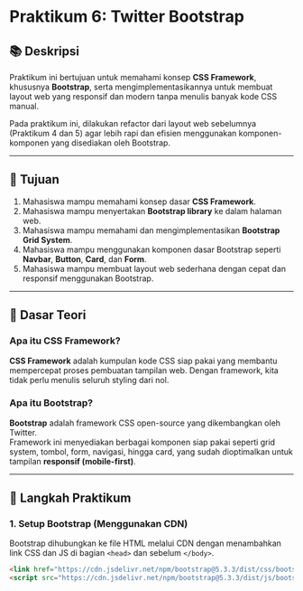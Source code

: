 # Praktikum 6: Twitter Bootstrap

## 📚 Deskripsi
Praktikum ini bertujuan untuk memahami konsep **CSS Framework**, khususnya **Bootstrap**, serta mengimplementasikannya untuk membuat layout web yang responsif dan modern tanpa menulis banyak kode CSS manual.

Pada praktikum ini, dilakukan refactor dari layout web sebelumnya (Praktikum 4 dan 5) agar lebih rapi dan efisien menggunakan komponen-komponen yang disediakan oleh Bootstrap.

---

## 🎯 Tujuan
1. Mahasiswa mampu memahami konsep dasar **CSS Framework**.
2. Mahasiswa mampu menyertakan **Bootstrap library** ke dalam halaman web.
3. Mahasiswa mampu memahami dan mengimplementasikan **Bootstrap Grid System**.
4. Mahasiswa mampu menggunakan komponen dasar Bootstrap seperti **Navbar**, **Button**, **Card**, dan **Form**.
5. Mahasiswa mampu membuat layout web sederhana dengan cepat dan responsif menggunakan Bootstrap.

---

## 🧠 Dasar Teori

### Apa itu CSS Framework?
**CSS Framework** adalah kumpulan kode CSS siap pakai yang membantu mempercepat proses pembuatan tampilan web. Dengan framework, kita tidak perlu menulis seluruh styling dari nol.

### Apa itu Bootstrap?
**Bootstrap** adalah framework CSS open-source yang dikembangkan oleh Twitter.  
Framework ini menyediakan berbagai komponen siap pakai seperti grid system, tombol, form, navigasi, hingga card, yang sudah dioptimalkan untuk tampilan **responsif (mobile-first)**.

---

## 🧩 Langkah Praktikum

### 1. Setup Bootstrap (Menggunakan CDN)
Bootstrap dihubungkan ke file HTML melalui CDN dengan menambahkan link CSS dan JS di bagian `<head>` dan sebelum `</body>`.

```html
<link href="https://cdn.jsdelivr.net/npm/bootstrap@5.3.3/dist/css/bootstrap.min.css" rel="stylesheet">
<script src="https://cdn.jsdelivr.net/npm/bootstrap@5.3.3/dist/js/bootstrap.bundle.min.js"></script>
